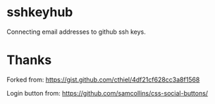 sshkeyhub
=========
Connecting email addresses to github ssh keys.

Thanks
======
Forked from: https://gist.github.com/cthiel/4df21cf628cc3a8f1568

Login button from: https://github.com/samcollins/css-social-buttons/